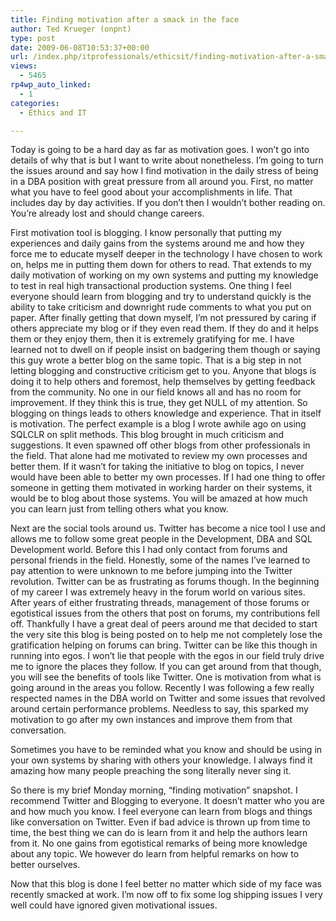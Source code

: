 ```yaml
---
title: Finding motivation after a smack in the face
author: Ted Krueger (onpnt)
type: post
date: 2009-06-08T10:53:37+00:00
url: /index.php/itprofessionals/ethicsit/finding-motivation-after-a-smack-in-the/
views:
  - 5465
rp4wp_auto_linked:
  - 1
categories:
  - Ethics and IT

---
```

Today is going to be a hard day as far as motivation goes. I won&#8217;t go into details of why that is but I want to write about nonetheless. I&#8217;m going to turn the issues around and say how I find motivation in the daily stress of being in a DBA position with great pressure from all around you. First, no matter what you have to feel good about your accomplishments in life. That includes day by day activities. If you don&#8217;t then I wouldn’t bother reading on. You’re already lost and should change careers.

First motivation tool is blogging. I know personally that putting my experiences and daily gains from the systems around me and how they force me to educate myself deeper in the technology I have chosen to work on, helps me in putting them down for others to read. That extends to my daily motivation of working on my own systems and putting my knowledge to test in real high transactional production systems. One thing I feel everyone should learn from blogging and try to understand quickly is the ability to take criticism and downright rude comments to what you put on paper. After finally getting that down myself, I’m not pressured by caring if others appreciate my blog or if they even read them. If they do and it helps them or they enjoy them, then it is extremely gratifying for me. I have learned not to dwell on if people insist on badgering them though or saying this guy wrote a better blog on the same topic. That is a big step in not letting blogging and constructive criticism get to you. Anyone that blogs is doing it to help others and foremost, help themselves by getting feedback from the community. No one in our field knows all and has no room for improvement. If they think this is true, they get NULL of my attention. So blogging on things leads to others knowledge and experience. That in itself is motivation. The perfect example is a blog I wrote awhile ago on using SQLCLR on split methods. This blog brought in much criticism and suggestions. It even spawned off other blogs from other professionals in the field. That alone had me motivated to review my own processes and better them. If it wasn’t for taking the initiative to blog on topics, I never would have been able to better my own processes. If I had one thing to offer someone in getting them motivated in working harder on their systems, it would be to blog about those systems. You will be amazed at how much you can learn just from telling others what you know. 

Next are the social tools around us. Twitter has become a nice tool I use and allows me to follow some great people in the Development, DBA and SQL Development world. Before this I had only contact from forums and personal friends in the field. Honestly, some of the names I’ve learned to pay attention to were unknown to me before jumping into the Twitter revolution. Twitter can be as frustrating as forums though. In the beginning of my career I was extremely heavy in the forum world on various sites. After years of either frustrating threads, management of those forums or egotistical issues from the others that post on forums, my contributions fell off. Thankfully I have a great deal of peers around me that decided to start the very site this blog is being posted on to help me not completely lose the gratification helping on forums can bring. Twitter can be like this though in running into egos. I won’t lie that people with the egos in our field truly drive me to ignore the places they follow. If you can get around from that though, you will see the benefits of tools like Twitter. One is motivation from what is going around in the areas you follow. Recently I was following a few really respected names in the DBA world on Twitter and some issues that revolved around certain performance problems. Needless to say, this sparked my motivation to go after my own instances and improve them from that conversation. 

Sometimes you have to be reminded what you know and should be using in your own systems by sharing with others your knowledge. I always find it amazing how many people preaching the song literally never sing it. 

So there is my brief Monday morning, “finding motivation” snapshot. I recommend Twitter and Blogging to everyone. It doesn’t matter who you are and how much you know. I feel everyone can learn from blogs and things like conversation on Twitter. Even if bad advice is thrown up from time to time, the best thing we can do is learn from it and help the authors learn from it. No one gains from egotistical remarks of being more knowledge about any topic. We however do learn from helpful remarks on how to better ourselves. 

Now that this blog is done I feel better no matter which side of my face was recently smacked at work. I’m now off to fix some log shipping issues I very well could have ignored given motivational issues.